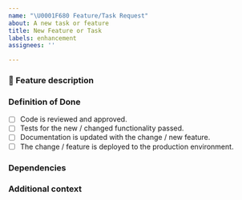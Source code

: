 ```yaml
---
name: "\U0001F680 Feature/Task Request"
about: A new task or feature
title: New Feature or Task
labels: enhancement
assignees: ''

---
```


### 🚀 Feature description
<!-- A clear and concise description of the feature proposal -->


### Definition of Done
- [ ] Code is reviewed and approved.
- [ ] Tests for the new / changed functionality passed.
- [ ] Documentation is updated with the change / new feature.
- [ ] The change / feature is deployed to the production environment.

### Dependencies


### Additional context
<!-- Add any other context or screenshots about the feature request here. -->
